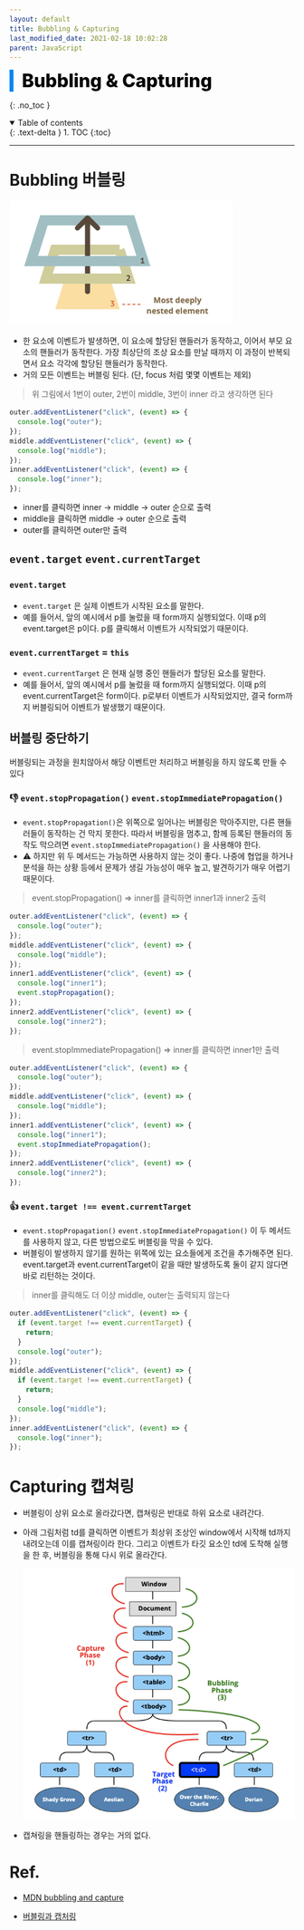 ```yaml
---
layout: default
title: Bubbling & Capturing
last_modified_date: 2021-02-18 10:02:28
parent: JavaScript
---
```


<div style="font-size:32px; font-weight: 800; border-left: 7px solid #0687f0; padding-left:15px !important; color:#000000; margin-bottom:15px;">Bubbling & Capturing</div>

{: .no_toc }

<details open markdown="block">
  <summary>
    Table of contents
  </summary>
  {: .text-delta }
1. TOC
{:toc}
</details>

---

# Bubbling 버블링

![bubbling](/assets/images/javascript/bubbling.png)

- 한 요소에 이벤트가 발생하면, 이 요소에 할당된 핸들러가 동작하고, 이어서 부모 요소의 핸들러가 동작한다. 가장 최상단의 조상 요소를 만날 때까지 이 과정이 반복되면서 요소 각각에 할당된 핸들러가 동작한다.
- 거의 모든 이벤트는 버블링 된다. (단, focus 처럼 몇몇 이벤트는 제외)

> 위 그림에서 1번이 outer, 2번이 middle, 3번이 inner 라고 생각하면 된다

```jsx
outer.addEventListener("click", (event) => {
  console.log("outer");
});
middle.addEventListener("click", (event) => {
  console.log("middle");
});
inner.addEventListener("click", (event) => {
  console.log("inner");
});
```

- inner를 클릭하면 inner → middle → outer 순으로 출력
- middle을 클릭하면 middle → outer 순으로 출력
- outer를 클릭하면 outer만 출력

## `event.target` `event.currentTarget`

### `event.target`

- `event.target` 은 실제 이벤트가 시작된 요소를 말한다.
- 예를 들어서, 앞의 예시에서 p를 눌렀을 때 form까지 실행되었다. 이때 p의 event.target은 p이다. p를 클릭해서 이벤트가 시작되었기 때문이다.

### `event.currentTarget` = `this`

- `event.currentTarget` 은 현재 실행 중인 핸들러가 할당된 요소를 말한다.
- 예를 들어서, 앞의 예시에서 p를 눌렀을 때 form까지 실행되었다. 이때 p의 event.currentTarget은 form이다. p로부터 이벤트가 시작되었지만, 결국 form까지 버블링되어 이벤트가 발생했기 때문이다.

## 버블링 중단하기

버블링되는 과정을 원치않아서 해당 이벤트만 처리하고 버블링을 하지 않도록 만들 수 있다

### 👎 `event.stopPropagation()` `event.stopImmediatePropagation()`

- `event.stopPropagation()`은 위쪽으로 일어나는 버블링은 막아주지만, 다른 핸들러들이 동작하는 건 막지 못한다. 따라서 버블링을 멈추고, 함께 등록된 핸들러의 동작도 막으려면 `event.stopImmediatePropagation()` 을 사용해야 한다.
- ⚠️ 하지만 위 두 메서드는 가능하면 사용하지 않는 것이 좋다. 나중에 협업을 하거나 분석을 하는 상황 등에서 문제가 생길 가능성이 매우 높고, 발견하기가 매우 어렵기 때문이다.

> event.stopPropagation() ⇒ inner를 클릭하면 inner1과 inner2 출력

```jsx
outer.addEventListener("click", (event) => {
  console.log("outer");
});
middle.addEventListener("click", (event) => {
  console.log("middle");
});
inner1.addEventListener("click", (event) => {
  console.log("inner1");
  event.stopPropagation();
});
inner2.addEventListener("click", (event) => {
  console.log("inner2");
});
```

> event.stopImmediatePropagation() ⇒ inner를 클릭하면 inner1만 출력

```jsx
outer.addEventListener("click", (event) => {
  console.log("outer");
});
middle.addEventListener("click", (event) => {
  console.log("middle");
});
inner1.addEventListener("click", (event) => {
  console.log("inner1");
  event.stopImmediatePropagation();
});
inner2.addEventListener("click", (event) => {
  console.log("inner2");
});
```

### 👍 `event.target !== event.currentTarget`

- `event.stopPropagation()` `event.stopImmediatePropagation()` 이 두 메서드를 사용하지 않고, 다른 방법으로도 버블링을 막을 수 있다.
- 버블링이 발생하지 않기를 원하는 위쪽에 있는 요소들에게 조건을 추가해주면 된다. event.target과 event.currentTarget이 같을 때만 발생하도록 둘이 같지 않다면 바로 리턴하는 것이다.

> inner를 클릭해도 더 이상 middle, outer는 출력되지 않는다

```jsx
outer.addEventListener("click", (event) => {
  if (event.target !== event.currentTarget) {
    return;
  }
  console.log("outer");
});
middle.addEventListener("click", (event) => {
  if (event.target !== event.currentTarget) {
    return;
  }
  console.log("middle");
});
inner.addEventListener("click", (event) => {
  console.log("inner");
});
```

# Capturing 캡쳐링

- 버블링이 상위 요소로 올라갔다면, 캡쳐링은 반대로 하위 요소로 내려간다.
- 아래 그림처럼 td를 클릭하면 이벤트가 최상위 조상인 window에서 시작해 td까지 내려오는데 이를 캡쳐링이라 한다. 그리고 이벤트가 타깃 요소인 td에 도착해 실행을 한 후, 버블링을 통해 다시 위로 올라간다.

  ![capturing](/assets/images/javascript/capturing.png)

- 캡쳐링을 핸들링하는 경우는 거의 없다.

# Ref.

- [MDN bubbling and capture](https://developer.mozilla.org/en-US/docs/Learn/JavaScript/Building_blocks/Events#event_bubbling_and_capture)

- [버블링과 캡처링](https://ko.javascript.info/bubbling-and-capturing)
